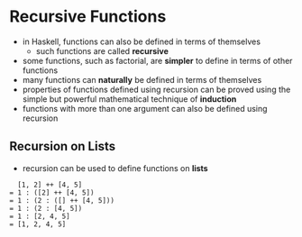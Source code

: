 # Recursive Functions

- in Haskell, functions can also be defined in terms of themselves
  - such functions are called **recursive**
- some functions, such as factorial, are **simpler** to define in terms of other functions
- many functions can **naturally** be defined in terms of themselves
- properties of functions defined using recursion can be proved using the simple but powerful mathematical technique of **induction**
- functions with more than one argument can also be defined using recursion

## Recursion on Lists

- recursion can be used to define functions on **lists**

```
  [1, 2] ++ [4, 5]
= 1 : ([2] ++ [4, 5])
= 1 : (2 : ([] ++ [4, 5]))
= 1 : (2 : [4, 5])
= 1 : [2, 4, 5]
= [1, 2, 4, 5]
```
